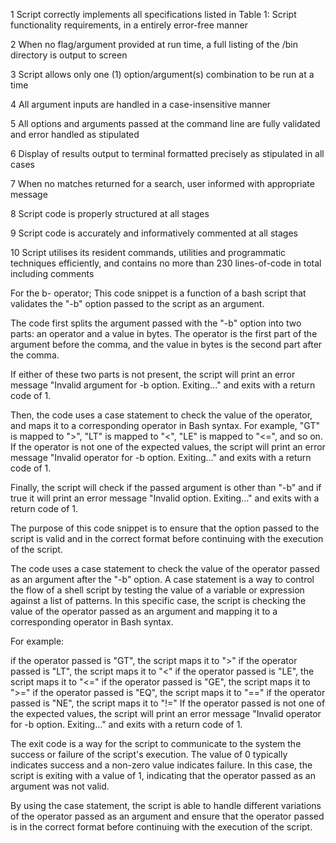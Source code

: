 1 Script correctly implements all specifications listed in Table 1: Script functionality requirements, in a entirely
error-free manner

2 When no flag/argument provided at run time, a full listing of the /bin directory is output to screen

3 Script allows only one (1) option/argument(s) combination to be run at a time

4 All argument inputs are handled in a case-insensitive manner

5 All options and arguments passed at the command line are fully validated and error handled as stipulated

6 Display of results output to terminal formatted precisely as stipulated in all cases

7 When no matches returned for a search, user informed with appropriate message

8 Script code is properly structured at all stages

9 Script code is accurately and informatively commented at all stages

10 Script utilises its resident commands, utilities and programmatic techniques efficiently, and contains no more
than 230 lines-of-code in total including comments

For the b- operator;
This code snippet is a function of a bash script that validates the "-b" option passed to the script as an argument.

The code first splits the argument passed with the "-b" option into two parts: an operator and a value in bytes. The operator is the first part of the argument before the comma, and the value in bytes is the second part after the comma.

If either of these two parts is not present, the script will print an error message "Invalid argument for -b option. Exiting..." and exits with a return code of 1.

Then, the code uses a case statement to check the value of the operator, and maps it to a corresponding operator in Bash syntax. For example, "GT" is mapped to ">", "LT" is mapped to "<", "LE" is mapped to "<=", and so on. If the operator is not one of the expected values, the script will print an error message "Invalid operator for -b option. Exiting..." and exits with a return code of 1.

Finally, the script will check if the passed argument is other than "-b" and if true it will print an error message "Invalid option. Exiting..." and exits with a return code of 1.

The purpose of this code snippet is to ensure that the option passed to the script is valid and in the correct format before continuing with the execution of the script.

The code uses a case statement to check the value of the operator passed as an argument after the "-b" option.
A case statement is a way to control the flow of a shell script by testing the value of a variable or expression against a list of patterns.
In this specific case, the script is checking the value of the operator passed as an argument and mapping it to a corresponding operator in Bash syntax.

For example:

if the operator passed is "GT", the script maps it to ">"
if the operator passed is "LT", the script maps it to "<"
if the operator passed is "LE", the script maps it to "<="
if the operator passed is "GE", the script maps it to ">="
if the operator passed is "EQ", the script maps it to "=="
if the operator passed is "NE", the script maps it to "!="
If the operator passed is not one of the expected values, the script will print an error message "Invalid operator for -b option. Exiting..." and exits with a return code of 1.

The exit code is a way for the script to communicate to the system the success or failure of the script's execution. The value of 0 typically indicates success and a non-zero value indicates failure. In this case, the script is exiting with a value of 1, indicating that the operator passed as an argument was not valid.

By using the case statement, the script is able to handle different variations of the operator passed as an argument and ensure that the operator passed is in the correct format before continuing with the execution of the script.
